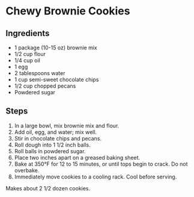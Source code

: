 # Chewy Brownie Cookies

## Ingredients
- 1 package (10-15 oz) brownie mix
- 1/2 cup flour
- 1/4 cup oil
- 1 egg
- 2 tablespoons water
- 1 cup semi-sweet chocolate chips
- 1/2 cup chopped pecans
- Powdered sugar

## Steps
1. In a large bowl, mix brownie mix and flour.
2. Add oil, egg, and water; mix well.
3. Stir in chocolate chips and pecans.
4. Roll dough into 1 1/2 inch balls.
5. Roll balls in powdered sugar.
6. Place two inches apart on a greased baking sheet.
7. Bake at 350°F for 12 to 15 minutes, or until tops begin to crack. Do not overbake.
8. Immediately move cookies to a cooling rack. Cool before serving.

Makes about 2 1/2 dozen cookies.
